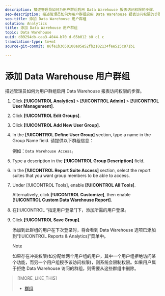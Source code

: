 ```yaml
---
description: 描述管理员如何为用户群组启用 Data Warehouse 报表访问权限的步骤。
seo-description: 描述管理员如何为用户群组启用 Data Warehouse 报表访问权限的步骤。
seo-title: 添加 Data Warehouse 用户群组
solution: Analytics
title: 添加 Data Warehouse 用户群组
topic: Data Warehouse
uuid: d89294db-caa3-4044-b70 d-65b012 b0 c1 c
translation-type: tm+mt
source-git-commit: 86fe1b3650100a05e52fb2102134fee515c871b1

---
```



# 添加 Data Warehouse 用户群组

描述管理员如何为用户群组启用 Data Warehouse 报表访问权限的步骤。

1. Click **[!UICONTROL Analytics]** &gt; **[!UICONTROL Admin]** &gt; **[!UICONTROL User Management]**.
1. Click **[!UICONTROL Edit Groups]**.
1. Click **[!UICONTROL Add New User Group]**.
1. In the **[!UICONTROL Define User Group]** section, type a name in the Group Name field. 请提供以下群组信息：

   例如：`Data Warehouse Access`。
1. Type a description in the **[!UICONTROL Group Description]** field.
1. In the **[!UICONTROL Report Suite Access]** section, select the report suites that you want group members to be able to access.
1. Under [!UICONTROL Tools], enable **[!UICONTROL All Tools]**.

   Alternatively, click **[!UICONTROL Customize]**, then enable **[!UICONTROL Custom Data Warehouse Report]**.

1. 在[!UICONTROL “指定用户登录”]下，添加所需的用户登录。
1. Click **[!UICONTROL Save Group]**.

   添加到此群组的用户在下次登录时，将会看到 Data Warehouse 选项已添加到“[!UICONTROL Reports &amp; Analytics]”菜单中。

   >[!NOTE]
   >
   >如果存在冲突权限(如分配给两个用户组的用户，其中一个用户组拒绝访问某个功能，而另一个用户组授予该访问权限)，则系统会限制权限。如果用户属于拒绝 Data Warehouse 访问的群组，则需要从这些群组中删除。

>[!MORE_LIKE_THIS]
>
>* [群组 ](/help/admin/user-management2/c-user-groups/groups.md)

